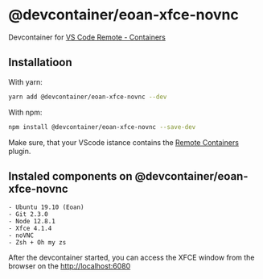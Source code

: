 # @devcontainer/eoan-xfce-novnc
Devcontainer for [VS Code Remote - Containers](https://code.visualstudio.com/docs/remote/containers)

## Installatioon

With yarn:
```bash
yarn add @devcontainer/eoan-xfce-novnc --dev
```

With npm:
```bash
npm install @devcontainer/eoan-xfce-novnc --save-dev
```

Make sure, that your VScode istance contains the [Remote Containers](https://marketplace.visualstudio.com/items?itemName=ms-vscode-remote.remote-containers) plugin.

## Instaled components on @devcontainer/eoan-xfce-novnc

    - Ubuntu 19.10 (Eoan)
    - Git 2.3.0
    - Node 12.8.1
    - Xfce 4.1.4
    - noVNC 
    - Zsh + Oh my zs

After the devcontainer started, you can access the XFCE window from the browser on the [http://localhost:6080](http://localhost:6080)
